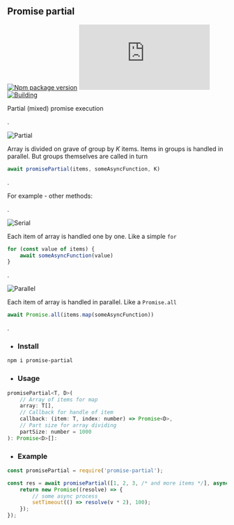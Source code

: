 ## Promise partial
[![Npm package version](https://badgen.net/npm/v/promise-partial)](https://npmjs.com/package/promise-partial)
[![Small size](https://badge-size.herokuapp.com/neki-dev/promise-partial/master/dist/index.js)](https://github.com/neki-dev/promise-partial/blob/master/dist/index.js)
[![Building](https://github.com/neki-dev/promise-partial/actions/workflows/build.yml/badge.svg)](https://github.com/neki-dev/promise-partial/actions/workflows/build.yml)

Partial (mixed) promise execution

.

![Partial](https://i.ibb.co/J2ZcvzV/partial.png)

Array is divided on grave of group by _K_ items. Items in groups is handled in parallel. But groups themselves are called in turn
```javascript
await promisePartial(items, someAsyncFunction, K)
```
.

For example - other methods:

.

![Serial](https://i.ibb.co/n77YP3n/serial.png)

Each item of array is handled one by one. Like a simple `for`
```javascript
for (const value of items) {
    await someAsyncFunction(value)
}
```

.

![Parallel](https://i.ibb.co/hM5RTC5/parallel.png)

Each item of array is handled in parallel. Like a `Promise.all`
```javascript
await Promise.all(items.map(someAsyncFunction))
```

.

* ### Install

```sh
npm i promise-partial
```

* ### Usage

```js
promisePartial<T, D>(
    // Array of items for map
    array: T[],
    // Callback for handle of item
    callback: (item: T, index: number) => Promise<D>,
    // Part size for array dividing
    partSize: number = 1000
): Promise<D>[]:
```

* ### Example

```js
const promisePartial = require('promise-partial');

const res = await promisePartial([1, 2, 3, /* and more items */], async (v) => {
    return new Promise((resolve) => {
        // some async process
        setTimeout(() => resolve(v * 2), 100);
    });
});
```
